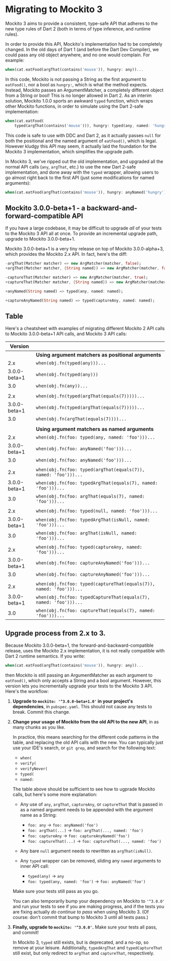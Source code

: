 # Migrating to Mockito 3

Mockito 3 aims to provide a consistent, type-safe API that adheres to the new
type rules of Dart 2 (both in terms of type inference, and runtime rules).

In order to provide this API, Mockito's implementation had to be completely
changed. In the old days of Dart 1 (and before the Dart Dev Compiler), we could
pass any old object anywhere, and no one would complain. For example:

```dart
when(cat.eatFood(argThat(contains('mouse')), hungry: any))...
```

In this code, Mockito is not passing a String as the first argument to
`eatFood()`, nor a bool as `hungry:`, which is what the method expects.
Instead, Mockito passes an ArgumentMatcher, a completely different object from
a String or bool! This is no longer allowed in Dart 2.  As an interim solution,
Mockito 1.0.0 sports an awkward `typed` function, which wraps other Mockito
functions, in order to simulate using the Dart 2-safe implementation:

```dart
when(cat.eatFood(
    typed(argThat(contains('mouse'))), hungry: typed(any, named: 'hungry')))...
```

This code is safe to use with DDC and Dart 2, as it actually passes `null` for
both the positional and the named argument of `eatFood()`, which is legal.
However kludgy this API may seem, it actually laid the foundation for the
Mockito 3 implementation, which simplifies the upgrade path.

In Mockito 3, we've ripped out the old implementation, and upgraded all the
normal API calls (`any`, `argThat`, etc.) to use the new Dart 2-safe
implementation, and done away with the `typed` wrapper, allowing users to go
almost right back to the first API (just some modifications for named
arguments):

```dart
when(cat.eatFood(argThat(contains('mouse')), hungry: anyNamed('hungry')))...
```

## Mockito 3.0.0-beta+1 - a backward-and-forward-compatible API

If you have a large codebase, it may be difficult to upgrade _all_ of your tests
to the Mockito 3 API all at once. To provide an incremental upgrade path, upgrade to
Mockito 3.0.0-beta+1.

Mockito 3.0.0-beta+1 is a very tiny release on top of Mockito 3.0.0-alpha+3,
which provides the Mockito 2.x API. In fact, here's the diff:

```dart
-argThat(Matcher matcher) => new ArgMatcher(matcher, false);
+argThat(Matcher matcher, {String named}) => new ArgMatcher(matcher, false);

-captureThat(Matcher matcher) => new ArgMatcher(matcher, true);
+captureThat(Matcher matcher, {String named}) => new ArgMatcher(matcher, true);

+anyNamed(String named) => typed(any, named: named);

+captureAnyNamed(String named) => typed(captureAny, named: named);
```

## Table

Here's a cheatsheet with examples of migrating different Mockito 2 API calls to
Mockito 3.0.0-beta+1 API calls, and Mockito 3 API calls:

| Version      |                                                                     |
| ------------ | ------------------------------------------------------------------- |
|              | **Using argument matchers as positional arguments**                 |
| 2.x          | `when(obj.fn(typed(any)))...`                                       |
| 3.0.0-beta+1 | `when(obj.fn(typed(any)))`                                          |
| 3.0          | `when(obj.fn(any))...`                                              |
|              |                                                                     |
| 2.x          | `when(obj.fn(typed(argThat(equals(7)))))...`                        |
| 3.0.0-beta+1 | `when(obj.fn(typed(argThat(equals(7)))))...`                        |
| 3.0          | `when(obj.fn(argThat(equals(7))))...`                               |
|              |                                                                     |
|              | **Using argument matchers as named arguments**                      |
| 2.x          | `when(obj.fn(foo: typed(any, named: 'foo')))...`                    |
| 3.0.0-beta+1 | `when(obj.fn(foo: anyNamed('foo')))...`                             |
| 3.0          | `when(obj.fn(foo: anyNamed('foo')))...`                             |
|              |                                                                     |
| 2.x          | `when(obj.fn(foo: typed(argThat(equals(7)), named: 'foo')))...`     |
| 3.0.0-beta+1 | `when(obj.fn(foo: typedArgThat(equals(7), named: 'foo')))...`       |
| 3.0          | `when(obj.fn(foo: argThat(equals(7), named: 'foo')))...`            |
|              |                                                                     |
| 2.x          | `when(obj.fn(foo: typed(null, named: 'foo')))...`                   |
| 3.0.0-beta+1 | `when(obj.fn(foo: typedArgThat(isNull, named: 'foo')))...`          |
| 3.0          | `when(obj.fn(foo: argThat(isNull, named: 'foo')))...`               |
|              |                                                                     |
| 2.x          | `when(obj.fn(foo: typed(captureAny, named: 'foo')))...`             |
| 3.0.0-beta+1 | `when(obj.fn(foo: captureAnyNamed('foo')))...`                      |
| 3.0          | `when(obj.fn(foo: captureAnyNamed('foo')))...`                      |
|              |                                                                     |
| 2.x          | `when(obj.fn(foo: typed(captureThat(equals(7)), named: 'foo')))...` |
| 3.0.0-beta+1 | `when(obj.fn(foo: typedCaptureThat(equals(7), named: 'foo')))...`   |
| 3.0          | `when(obj.fn(foo: captureThat(equals(7), named: 'foo')))...`        |

## Upgrade process from 2.x to 3.

Because Mockito 3.0.0-beta+1, the forward-and-backward-compatible release,
uses the Mockito 2.x implementation, it is not really compatible with Dart 2
runtime semantics. If you write:

```dart
when(cat.eatFood(argThat(contains('mouse')), hungry: any))...
```

then Mockito is still passing an ArgumentMatcher as each argument to
`eatFood()`, which only accepts a String and a bool argument.
However, this version lets you incrementally upgrade your tests to the
Mockito 3 API.  Here's the workflow:

1. **Upgrade to `mockito: '^3.0.0-beta+1.0'` in your project's dependencies**, in
   `pubspec.yaml`. This should not cause any tests to break. Commit this change.

2. **Change your usage of Mockito from the old API to the new API**, in as many
   chunks as you like.

   In practice, this means searching for the different code patterns in the
   table, and replacing the old API calls with the new. You can typically just
   use your IDE's search, or `git grep`, and search for the following text:

   * `when(`
   * `verify(`
   * `verifyNever(`
   * `typed(`
   * `named:`

   The table above should be sufficient to see how to ugprade Mockito calls,
   but here's some more explanation:

   * Any use of `any`, `argThat`, `captureAny`, or `captureThat` that is passed
     in as a named argument needs to be appended with the argument name as a
     String:

     * `foo: any` &rarr; `foo: anyNamed('foo')`
     * `foo: argThat(...)` &rarr; `foo: argThat(..., named: 'foo')`
     * `foo: captureAny` &rarr; `foo: captureAnyNamed('foo')`
     * `foo: captureThat(...)` &rarr; `foo: captureThat(..., named: 'foo')`

   * Any bare `null` argument needs to rewritten as `argThat(isNull)`.

   * Any `typed` wrapper can be removed, sliding any `named` arguments to inner API call:

     * `typed(any)` &rarr; `any`
     * `foo: typed(any, named: 'foo')` &rarr; `foo: anyNamed('foo')`

   Make sure your tests still pass as you go.

   You can also temporarily bump your dependency on Mockito to `'^3.0.0'` and
   run your tests to see if you are making progress, and if the tests you are
   fixing actually _do continue to pass_ when using Mockito 3. (Of course:
   don't commit that bump to Mockito 3 until all tests pass.)

3. **Finally, upgrade to `mockito: '^3.0.0'`.** Make sure your tests all pass,
   and commit!

   In Mockito 3, `typed` still exists, but is deprecated, and a no-op, so
   remove at your leisure. Additionally, `typedArgThat` and `typedCaptureThat`
   still exist, but only redirect to `argThat` and `captureThat`, respectively.
